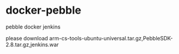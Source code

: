 docker-pebble
=============

pebble  docker  jenkins 

please  download arm-cs-tools-ubuntu-universal.tar.gz,PebbleSDK-2.8.tar.gz,jenkins.war

